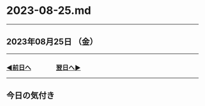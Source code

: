 # 2023-08-25.md

---

## 2023年08月25日 （金）

---

### [◀️前日へ](https://github.com/yuasys/chatty-journal/blob/main/2023/08/2023-08-24.md)&emsp;&emsp;&emsp;&emsp;[翌日へ▶️](https://github.com/yuasys/chatty-journal/blob/main/2023/08/2023-08-26.md)

---

## 今日の気付き
